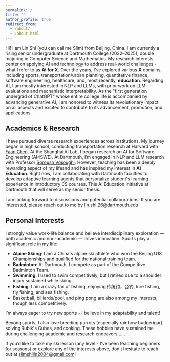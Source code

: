 ```yaml
---
permalink: /
title: ""
author_profile: true
redirect_from: 
  - /about/
  - /about.html
---
```


Hi! I am Lin Shi (you can call me Slim) from Beijing, China. I am currently a rising senior undergraduate at Dartmouth College (2022–2025), double majoring in Computer Science and Mathematics. My research interests center on applying AI and technology to address real-world challenges - what I refer to as **AI for X**. Over the years, I’ve explored various **X** domains, including sports, transportation/urban planning, quantitative finance, software engineering, healthcare, and, most recently, **education**. Regarding AI, I am mostly interested in NLP and LLMs, with prior work on LLM evaluations and mechanistic interpretability. As the "first generation undergrad of ChatGPT" whose entire college life is accompanied by advancing generative AI, I am honored to witness its revolutionary impact on all aspects and excited to contribute to its advancement, promotion, and applications.

## Academics & Research
I have pursued diverse research experiences across institutions. My journey began in high school, conducting transportation research at Harvard with [Faan Chen](https://scholar.harvard.edu/cfa/bio). At the Shanghai AI Lab, I began research on AI for Software Engineering (AI4SWE). At Dartmouth, I’m engaged in NLP and LLM research with Professor [Soroush Vosoughi](https://web.cs.dartmouth.edu/people/soroush-vosoughi). However, teaching has been a deeply rewarding aspect of my lifeand and has inspired my interest in **AI Education**. Right now, I am collaborating with Dartmouth faculties to develop adaptive learning agents that personalize student's learning experience in introductory CS courses. This AI Education initiative at Dartmouth that will serve as my senior thesis. 

I am looking forward to discussions and potential collaborations! If you are interested, please reach out to me by [lin.shi.26@dartmouth.edu]()

## Personal Interests
I strongly value work-life balance and believe interdisciplinary exploration — both academic and non-academic — drives innovation. Sports play a significant role in my life:

- **Alpine Skiing**: I am a China's alpine ski athlete who won the Beijing U18 Championships and qualified for the national training team.
- **Badminton**: At Dartmouth, I compete as part of the Competitive Badminton Team.
- **Swimming**: I used to swim competitively, but I retired due to a shoulder injury sustained while skiing.
- **Fishing**: I am a crazy fan of fishing, enjoying 传统钓，台钓, lure fishing, fly fishing, and sea fishing.
- Basketball, billiards/pool, and ping pong are also among my interests, though less competitively.

I’m always eager to try new sports - I believe in my adaptability and talent!

Beyong sports, I also love breeding parrots (especially rainbow budgerigar), solving Rubik's Cubes, and cooking. These hobbies have sustained me during challenging academic and research endeavors......

If you’d like to take my ski lesson (any level - I've been teaching beginners for seasons) or explore any of the interests above, don’t hesitate to reach out at [slimshilin2004@gmail.com]()!